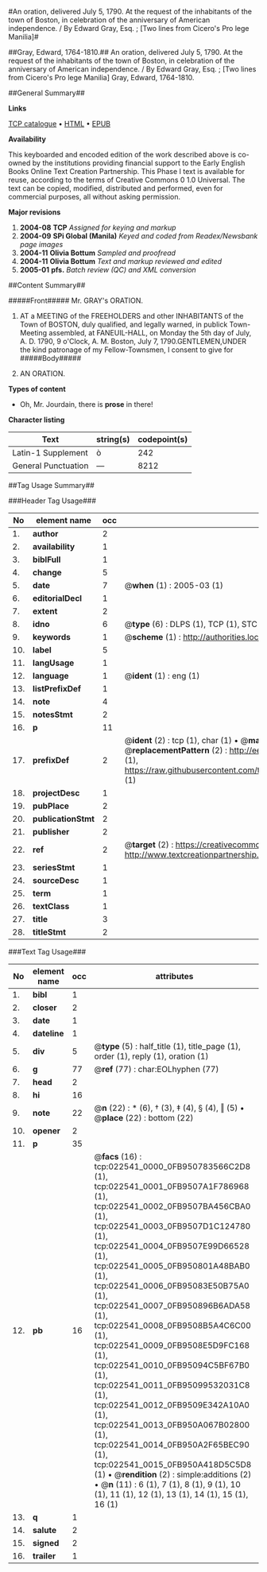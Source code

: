#An oration, delivered July 5, 1790. At the request of the inhabitants of the town of Boston, in celebration of the anniversary of American independence. / By Edward Gray, Esq. ; [Two lines from Cicero's Pro lege Manilia]#

##Gray, Edward, 1764-1810.##
An oration, delivered July 5, 1790. At the request of the inhabitants of the town of Boston, in celebration of the anniversary of American independence. / By Edward Gray, Esq. ; [Two lines from Cicero's Pro lege Manilia]
Gray, Edward, 1764-1810.

##General Summary##

**Links**

[TCP catalogue](http://www.ota.ox.ac.uk/tcp/)  • 
[HTML](http://tei.it.ox.ac.uk/tcp/Texts-HTML/free/N17/N17427.html)  • 
[EPUB](http://tei.it.ox.ac.uk/tcp/Texts-EPUB/free/N17/N17427.epub)

**Availability**

This keyboarded and encoded edition of the
	       work described above is co-owned by the institutions
	       providing financial support to the Early English Books
	       Online Text Creation Partnership. This Phase I text is
	       available for reuse, according to the terms of Creative
	       Commons 0 1.0 Universal. The text can be copied,
	       modified, distributed and performed, even for
	       commercial purposes, all without asking permission.

**Major revisions**

1. __2004-08__ __TCP__ *Assigned for keying and markup*
1. __2004-09__ __SPi Global (Manila)__ *Keyed and coded from Readex/Newsbank page images*
1. __2004-11__ __Olivia Bottum__ *Sampled and proofread*
1. __2004-11__ __Olivia Bottum__ *Text and markup reviewed and edited*
1. __2005-01__ __pfs.__ *Batch review (QC) and XML conversion*

##Content Summary##

#####Front#####
Mr. GRAY's ORATION.
1. AT a MEETING of the FREEHOLDERS and other INHABITANTS of the Town of BOSTON, duly qualified, and legally warned, in publick Town-Meeting assembled, at FANEUIL-HALL, on Monday the 5th day of July, A. D. 1790, 9 o'Clock, A. M.
Boston,
July 7, 1790.GENTLEMEN,UNDER the kind patronage of my Fellow-Townsmen, I consent to give for
#####Body#####

1. AN ORATION.

**Types of content**

  * Oh, Mr. Jourdain, there is **prose** in there!

**Character listing**


|Text|string(s)|codepoint(s)|
|---|---|---|
|Latin-1 Supplement|ò|242|
|General Punctuation|—|8212|

##Tag Usage Summary##

###Header Tag Usage###

|No|element name|occ|attributes|
|---|---|---|---|
|1.|__author__|2||
|2.|__availability__|1||
|3.|__biblFull__|1||
|4.|__change__|5||
|5.|__date__|7| @__when__ (1) : 2005-03 (1)|
|6.|__editorialDecl__|1||
|7.|__extent__|2||
|8.|__idno__|6| @__type__ (6) : DLPS (1), TCP (1), STC (1), NOTIS (1), IMAGE-SET (1), EVANS-CITATION (1)|
|9.|__keywords__|1| @__scheme__ (1) : http://authorities.loc.gov/ (1)|
|10.|__label__|5||
|11.|__langUsage__|1||
|12.|__language__|1| @__ident__ (1) : eng (1)|
|13.|__listPrefixDef__|1||
|14.|__note__|4||
|15.|__notesStmt__|2||
|16.|__p__|11||
|17.|__prefixDef__|2| @__ident__ (2) : tcp (1), char (1)  •  @__matchPattern__ (2) : ([0-9\-]+):([0-9IVX]+) (1), (.+) (1)  •  @__replacementPattern__ (2) : http://eebo.chadwyck.com/downloadtiff?vid=$1&page=$2 (1), https://raw.githubusercontent.com/textcreationpartnership/Texts/master/tcpchars.xml#$1 (1)|
|18.|__projectDesc__|1||
|19.|__pubPlace__|2||
|20.|__publicationStmt__|2||
|21.|__publisher__|2||
|22.|__ref__|2| @__target__ (2) : https://creativecommons.org/publicdomain/zero/1.0/ (1), http://www.textcreationpartnership.org/docs/. (1)|
|23.|__seriesStmt__|1||
|24.|__sourceDesc__|1||
|25.|__term__|1||
|26.|__textClass__|1||
|27.|__title__|3||
|28.|__titleStmt__|2||


###Text Tag Usage###

|No|element name|occ|attributes|
|---|---|---|---|
|1.|__bibl__|1||
|2.|__closer__|2||
|3.|__date__|1||
|4.|__dateline__|1||
|5.|__div__|5| @__type__ (5) : half_title (1), title_page (1), order (1), reply (1), oration (1)|
|6.|__g__|77| @__ref__ (77) : char:EOLhyphen (77)|
|7.|__head__|2||
|8.|__hi__|16||
|9.|__note__|22| @__n__ (22) : * (6), † (3), ‡ (4), § (4), ‖ (5)  •  @__place__ (22) : bottom (22)|
|10.|__opener__|2||
|11.|__p__|35||
|12.|__pb__|16| @__facs__ (16) : tcp:022541_0000_0FB950783566C2D8 (1), tcp:022541_0001_0FB9507A1F786968 (1), tcp:022541_0002_0FB9507BA456CBA0 (1), tcp:022541_0003_0FB9507D1C124780 (1), tcp:022541_0004_0FB9507E99D66528 (1), tcp:022541_0005_0FB950801A48BAB0 (1), tcp:022541_0006_0FB95083E50B75A0 (1), tcp:022541_0007_0FB950896B6ADA58 (1), tcp:022541_0008_0FB9508B5A4C6C00 (1), tcp:022541_0009_0FB9508E5D9FC168 (1), tcp:022541_0010_0FB95094C5BF67B0 (1), tcp:022541_0011_0FB95099532031C8 (1), tcp:022541_0012_0FB9509E342A10A0 (1), tcp:022541_0013_0FB950A067B02800 (1), tcp:022541_0014_0FB950A2F65BEC90 (1), tcp:022541_0015_0FB950A418D5C5D8 (1)  •  @__rendition__ (2) : simple:additions (2)  •  @__n__ (11) : 6 (1), 7 (1), 8 (1), 9 (1), 10 (1), 11 (1), 12 (1), 13 (1), 14 (1), 15 (1), 16 (1)|
|13.|__q__|1||
|14.|__salute__|2||
|15.|__signed__|2||
|16.|__trailer__|1||
